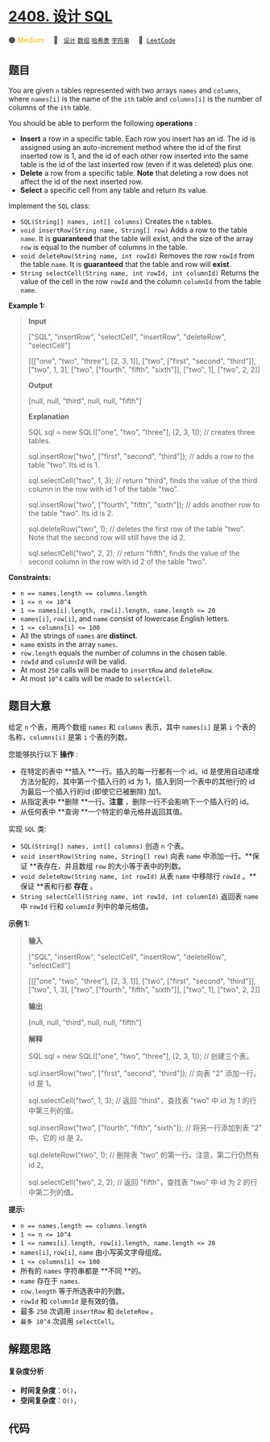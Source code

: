 # [2408. 设计 SQL](https://leetcode.com/problems/design-sql)

🟠 <font color=#ffb800>Medium</font>&emsp; 🔖&ensp; [`设计`](/tag/design.md) [`数组`](/tag/array.md) [`哈希表`](/tag/hash-table.md) [`字符串`](/tag/string.md)&emsp; 🔗&ensp;[`LeetCode`](https://leetcode.com/problems/design-sql)

## 题目

You are given `n` tables represented with two arrays `names` and `columns`,
where `names[i]` is the name of the `ith` table and `columns[i]` is the number
of columns of the `ith` table.

You should be able to perform the following **operations** :

  * **Insert** a row in a specific table. Each row you insert has an id. The id is assigned using an auto-increment method where the id of the first inserted row is 1, and the id of each other row inserted into the same table is the id of the last inserted row (even if it was deleted) plus one.
  * **Delete** a row from a specific table. **Note** that deleting a row does not affect the id of the next inserted row.
  * **Select** a specific cell from any table and return its value.

Implement the `SQL` class:

  * `SQL(String[] names, int[] columns)` Creates the `n` tables.
  * `void insertRow(String name, String[] row)` Adds a row to the table `name`. It is **guaranteed** that the table will exist, and the size of the array `row` is equal to the number of columns in the table.
  * `void deleteRow(String name, int rowId)` Removes the row `rowId` from the table `name`. It is **guaranteed** that the table and row will **exist**.
  * `String selectCell(String name, int rowId, int columnId)` Returns the value of the cell in the row `rowId` and the column `columnId` from the table `name`.



**Example 1:**

> 
> 
> 
> 
> 
> **Input**
> 
> ["SQL", "insertRow", "selectCell", "insertRow", "deleteRow", "selectCell"]
> 
> [[["one", "two", "three"], [2, 3, 1]], ["two", ["first", "second", "third"]], ["two", 1, 3], ["two", ["fourth", "fifth", "sixth"]], ["two", 1], ["two", 2, 2]]
> 
> **Output**
> 
> [null, null, "third", null, null, "fifth"]
> 
> 
> 
> **Explanation**
> 
> SQL sql = new SQL(["one", "two", "three"], [2, 3, 1]); // creates three tables.
> 
> sql.insertRow("two", ["first", "second", "third"]); // adds a row to the table "two". Its id is 1.
> 
> sql.selectCell("two", 1, 3); // return "third", finds the value of the third column in the row with id 1 of the table "two".
> 
> sql.insertRow("two", ["fourth", "fifth", "sixth"]); // adds another row to the table "two". Its id is 2.
> 
> sql.deleteRow("two", 1); // deletes the first row of the table "two". Note that the second row will still have the id 2.
> 
> sql.selectCell("two", 2, 2); // return "fifth", finds the value of the second column in the row with id 2 of the table "two".

**Constraints:**

  * `n == names.length == columns.length`
  * `1 <= n <= 10^4`
  * `1 <= names[i].length, row[i].length, name.length <= 20`
  * `names[i]`, `row[i]`, and `name` consist of lowercase English letters.
  * `1 <= columns[i] <= 100`
  * All the strings of `names` are **distinct**.
  * `name` exists in the array `names`.
  * `row.length` equals the number of columns in the chosen table.
  * `rowId` and `columnId` will be valid.
  * At most `250` calls will be made to `insertRow` and `deleteRow`.
  * At most `10^4` calls will be made to `selectCell`.


## 题目大意

给定 `n` 个表，用两个数组 `names` 和 `columns` 表示，其中 `names[i]` 是第 `i` 个表的名称，`columns[i]`
是第 `i` 个表的列数。

您能够执行以下 **操作** :

  * 在特定的表中 **插入  **一行。插入的每一行都有一个 id。id 是使用自动递增方法分配的，其中第一个插入行的 id 为 1，插入到同一个表中的其他行的 id 为最后一个插入行的id (即使它已被删除) 加1。
  * 从指定表中 **删除  **一行。**注意** ，删除一行不会影响下一个插入行的 id。
  * 从任何表中 **查询  **一个特定的单元格并返回其值。

实现 `SQL` 类:

  * `SQL(String[] names, int[] columns)` 创造 `n` 个表。
  * `void insertRow(String name, String[] row)` 向表 `name` 中添加一行。**保证  **表存在，并且数组 `row` 的大小等于表中的列数。
  * `void deleteRow(String name, int rowId)` 从表 `name` 中移除行 `rowId` 。**保证  **表和行都 **存在** 。
  * `String selectCell(String name, int rowId, int columnId)` 返回表 `name` 中 `rowId` 行和 `columnId` 列中的单元格值。



**示例 1:**

> 
> 
> 
> 
> 
> **输入**
> 
> ["SQL", "insertRow", "selectCell", "insertRow", "deleteRow", "selectCell"]
> 
> [[["one", "two", "three"], [2, 3, 1]], ["two", ["first", "second", "third"]], ["two", 1, 3], ["two", ["fourth", "fifth", "sixth"]], ["two", 1], ["two", 2, 2]]
> 
> **输出**
> 
> [null, null, "third", null, null, "fifth"]
> 
> 
> 
> **解释**
> 
> SQL sql = new SQL(["one", "two", "three"], [2, 3, 1]); // 创建三个表。
> 
> sql.insertRow("two", ["first", "second", "third"]); // 向表 "2" 添加一行。id 是 1。
> 
> sql.selectCell("two", 1, 3); // 返回 "third"，查找表 "two" 中 id 为 1 的行中第三列的值。
> 
> sql.insertRow("two", ["fourth", "fifth", "sixth"]); // 将另一行添加到表 "2" 中。它的 id 是 2。
> 
> sql.deleteRow("two", 1); // 删除表 "two" 的第一行。注意，第二行仍然有 id 2。
> 
> sql.selectCell("two", 2, 2); // 返回 "fifth"，查找表 "two" 中 id 为 2 的行中第二列的值。
> 
> 



**提示:**

  * `n == names.length == columns.length`
  * `1 <= n <= 10^4`
  * `1 <= names[i].length, row[i].length, name.length <= 20`
  * `names[i]`, `row[i]`, `name` 由小写英文字母组成。
  * `1 <= columns[i] <= 100`
  * 所有的 `names` 字符串都是 **不同  **的。
  * `name` 存在于 `names`.
  * `row.length` 等于所选表中的列数。
  * `rowId` 和 `columnId` 是有效的值。
  * 最多 `250` 次调用 `insertRow` 和 `deleteRow` 。
  * `最多 10^4` 次调用 `selectCell`。


## 解题思路

#### 复杂度分析

- **时间复杂度**：`O()`，
- **空间复杂度**：`O()`，

## 代码

```javascript

```